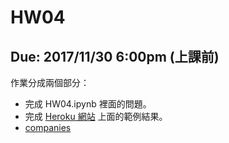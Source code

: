 # HW04
## Due: 2017/11/30 6:00pm (上課前)

作業分成兩個部分：

* 完成 HW04.ipynb 裡面的問題。
* 完成 [Heroku 網站](https://nameless-atoll-63259.herokuapp.com/) 上面的範例結果。
* [companies](https://companiesbytm.herokuapp.com/)
